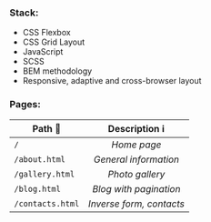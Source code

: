 ### Stack:
* CSS Flexbox
* CSS Grid Layout
* JavaScript
* SCSS
* BEM methodology
* Responsive, adaptive and cross-browser layout

### Pages:
| Path :arrow_down_small: | Description :information_source: |
|-------------------------|:--------------------------------:|
| `/`                     | *Home page*                      |
| `/about.html`           | *General information*            |
| `/gallery.html`         | *Photo gallery*                  |
| `/blog.html`            | *Blog with pagination*           |
| `/contacts.html`        | *Inverse form, contacts*         |
